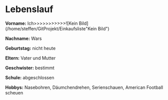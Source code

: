 # Lebenslauf

__Vorname:__ Ich>>>>>>>>>>>![Kein Bild](/home/steffen/GitProjekt/Einkaufsliste"Kein Bild")

__Nachname:__ Wars

__Geburtstag:__ nicht heute

__Eltern:__ Vater und Mutter

__Geschwister:__ bestimmt

__Schule:__ abgeschlossen 

__Hobbys:__ Nasebohren, 
	    Däumchendrehen,
	    Serienschauen,
	    American Football scheuen	
	
